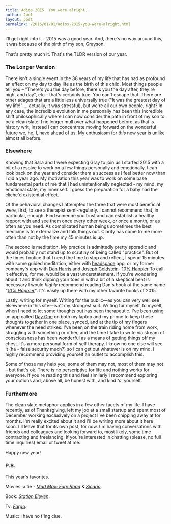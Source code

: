 ```yaml
---
title: Adios 2015. You were alright.
author: Joel
layout: post
permalink: /2016/01/01/adios-2015-you-were-alright.html
---
```


I'll get right into it - 2015 was a good year. And, there's no way around this, it was because of
the birth of my son, Grayson.

That's pretty much it. That's the TLDR version of our year.

### The Longer Version

There isn't a single event in the 38 years of my life that has had as profound an effect on my day
to day life as the birth of this child. Most things people tell you &ndash; "There's you the day
before, there's you the day after, they're night and day", etc &ndash; that's certainly true. You
can't escape that. There are other adages that are a little less universally true ("It was the
greatest day of my life!" ... actually, it was stressful), but we're all our own people, right? In
any case, the incredible evolution in me personally has been this incredible shift philosophically
where I can now consider the path in front of my son to be a clean slate. I no longer mull over what
happened before, as that is history writ, instead I can concentrate moving forward on the wonderful
future we, he, I, have ahead of us. My enthusiasm for *this* new year is unlike almost all before.

### Elsewhere

Knowing that Sara and I were expecting Gray to join us I started 2015 with a bit of a resolve to
work on a few things personally and emotionally. I can look back on the year and consider them a
success as I feel better now than I did a year ago. My motivation this year was to work on some base
fundamental parts of me that I had unintentionally neglected - my mind, my emotional state, my inner
self. I guess the preparation for a baby had the cliche'd existential effect.

Of the behavioral changes I attempted the three that were most beneficial were, first, to see a
therapist semi-regularly. I cannot recommend that, in particular, enough. Find someone you trust and
can establish a healthy rapport with and see them once every other week, or once a month, or as
often as you need. As complicated human beings sometimes the best medicine is to externalize and
talk things out. Clarity has come to me more often than not by the time my 45 minutes is up.

The second is meditation. My practice is admittedly pretty sporadic and would probably not stand up
to scrutiny of being called "practice". But of the times I notice that I need the time to stop and
reflect, I spend 15 minutes with some guided meditation, either with [headspace][] app, or my former
company's app with [Dan Harris][] and [Joseph Goldstein][]- [10% Happier][] To call it effective,
for me, would be a vast understatement. If you're wondering about it and think dipping your toes in
with a bit of a skeptical bent is necessary I would *highly* recommend reading Dan's book of the
same name *"[10% Happier][]"*. It's easily up there with my other favorite books of 2015.

Lastly, writing for myself. Writing for the public&mdash;as you can very well see elsewhere in this
site&mdash;isn't my strongest suit. Writing for myself, to myself, when I need to let some thoughts
out has been therapeutic. I've been using an app called [Day One][] on both my laptop and my phone
to keep these thoughts together in one place, synced, and at the tip of my fingers whenever the need
strikes. I've been on the train riding home from work, struggling with something or other, and the
time I take to write via stream of consciousness has been wonderful as a means of getting things off
my chest. It's a more personal form of self therapy. I know no one else will see it (ha - false
security much?) so I can get out whatever is on my mind. I highly recommend providing yourself an
outlet to accomplish this.

Some of those may help you, some of them may not, most of them may not &ndash; but that's ok. There
is no perscriptive for life and nothing works for everyone. If you're reading this and feel
similarly I recommend exploring your options and, above all, be honest with, and kind *to*,
yourself.

[Joseph Goldstein]: http://www.dharma.org/joseph-goldstein
[Day One]: http://dayoneapp.com
[headspace]: https://www.headspace.com/
[10% Happier]: http://www.changecollective.com/10-percent-happier/
[Dan Harris]: http://abcnews.go.com/Author/Dan_Harris
[10% Happier]: http://www.amazon.com/10-Happier-Self-Help-Actually-Works-A/product-reviews/0062265423

### Furthermore

The clean slate metaphor applies in a few other facets of my life. I have recently, as of
Thanksgiving, left my job at a small startup and spent most of December working exclusively on a
project I've been chipping away at for months. I'm really excited about it and I'll be writing more
about it here soon. I'll leave that for its own post, for now. I'm having conversations with friends
and colleagues and looking forward to, most likely, some time contracting and freelancing. If you're
interested in chatting (please, no full time inquiries) email or tweet at me.

Happy new year!

### P.S.

This year's favorites.

Movies: a tie - *[Mad Max: Fury Road](http://www.rottentomatoes.com/m/mad_max_fury_road/)* &amp;
*[Sicario](http://www.rottentomatoes.com/m/Sicario)*.

Book: *[Station Eleven](http://www.amazon.com/gp/product/B00J1IQUYM/ref=dp-kindle-redirect?ie=UTF8&btkr=1)*.

Tv: *[Fargo](http://www.rottentomatoes.com/tv/fargo/)*.

Music: I have no f'ing clue.
